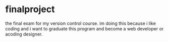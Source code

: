 # finalproject
the final exam for my version control course. 
im doing this because i like coding and i want to graduate this program and become a web developer or acoding designer. 
